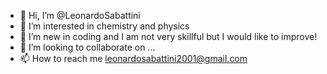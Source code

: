 - 👋 Hi, I’m @LeonardoSabattini
- 👀 I’m interested in chemistry and physics
- 🌱 I’m new in coding and I am not very skillful but I would like to improve!
- 💞️ I’m looking to collaborate on ...
- 📫 How to reach me leonardosabattini2001@gmail.com


